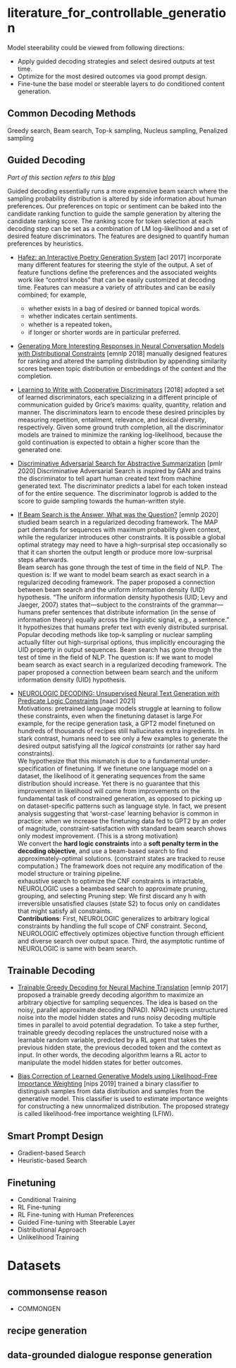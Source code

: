 # literature_for_controllable_generation
Model steerability could be viewed from following directions: 
* Apply guided decoding strategies and select desired outputs at test time.
* Optimize for the most desired outcomes via good prompt design.
* Fine-tune the base model or steerable layers to do conditioned content generation.
 
## Common Decoding Methods
Greedy search, Beam search, Top-k sampling, Nucleus sampling, Penalized sampling

## Guided Decoding
*Part of this section refers to this [blog](https://lilianweng.github.io/posts/2021-01-02-controllable-text-generation/)*

Guided decoding essentially runs a more expensive beam search where the sampling probability distribution is altered by side information about human preferences.
Our preferences on topic or sentiment can be baked into the candidate ranking function to guide the sample generation by altering the candidate ranking score. The ranking score for token selection at each decoding step can be set as a combination of LM log-likelihood and a set of desired feature discriminators. The features are designed to quantify human preferences by heuristics.  

* [Hafez: an Interactive Poetry Generation System](https://aclanthology.org/P17-4008.pdf) [acl 2017] incorporate many different features for steering the style of the output. A set of feature functions define the preferences and the associated weights work like “control knobs” that can be easily customized at decoding time. Features can measure a variety of attributes and can be easily combined; for example,
  * whether exists in a bag of desired or banned topical words.
  * whether indicates certain sentiments.
  * whether is a repeated token。
  * if longer or shorter words are in particular preferred.

* [Generating More Interesting Responses in Neural Conversation Models with Distributional Constraints](https://arxiv.org/pdf/1809.01215.pdf) [emnlp 2018] manually designed features for ranking and altered the sampling distribution by appending similarity scores between topic distribution or embeddings of the context and the completion.

* [Learning to Write with Cooperative Discriminators](https://arxiv.org/pdf/1805.06087.pdf) [2018] adopted a set of learned discriminators, each specializing in a different principle of communication guided by Grice’s maxims: quality, quantity, relation and manner. The discriminators learn to encode these desired principles by measuring repetition, entailment, relevance, and lexical diversity, respectively. Given some ground truth completion, all the discriminator models are trained to minimize the ranking log-likelihood, because the gold continuation is expected to obtain a higher score than the generated one.  

* [Discriminative Adversarial Search for Abstractive Summarization](https://arxiv.org/pdf/2002.10375.pdf) [pmlr 2020] Discriminative Adversarial Search is inspired by GAN and trains the discriminator to tell apart human created text from machine generated text. The discriminator predicts a label for each token instead of for the entire sequence. The discriminator logprob is added to the score to guide sampling towards the human-written style.

* [If Beam Search is the Answer, What was the Question?](https://arxiv.org/pdf/2010.02650.pdf) [emnlp 2020] studied beam search in a regularized decoding framework. The MAP part demands for sequences with maximum probability given context, while the regularizer introduces other constraints. It is possible a global optimal strategy may need to have a high-surprisal step occasionally so that it can shorten the output length or produce more low-surprisal steps afterwards.   
Beam search has gone through the test of time in the field of NLP. The question is: If we want to model beam search as exact search in a regularized decoding framework. The paper proposed a connection between beam search and the uniform information density (UID) hypothesis. “The uniform information density hypothesis (UID; Levy and Jaeger, 2007) states that—subject to the constraints of the grammar—humans prefer sentences that distribute information (in the sense of information theory) equally across the linguistic signal, e.g., a sentence.”   
It hypothesizes that humans prefer text with evenly distributed surprisal. Popular decoding methods like top-k sampling or nuclear sampling actually filter out high-surprisal options, thus implicitly encouraging the UID property in output sequences. Beam search has gone through the test of time in the field of NLP. The question is: If we want to model beam search as exact search in a regularized decoding framework. The paper proposed a connection between beam search and the uniform information density (UID) hypothesis. 

* [NEUROLOGIC DECODING: Unsupervised Neural Text Generation with Predicate Logic Constraints](https://arxiv.org/pdf/2010.12884.pdf) [naacl 2021]   
Motivations: pretrained language models struggle at learning to follow these constraints, even when the finetuning dataset is large.For example, for the recipe generation task, a GPT2 model finetuned on hundreds of thousands of recipes still hallucinates extra ingredients. In stark contrast,
humans need to see only a few examples to generate the desired output satisfying all the *logical constraints* (or rather say hard constraints).  
We hypothesize that this mismatch is due to a fundamental under-specification of finetuning. If we finetune one language model on a dataset, the likelihood of it generating sequences from the same distribution should increase. Yet there is no guarantee that this improvement in likelihood will come from improvements on the fundamental task of constrained generation, as opposed to picking up on dataset-specific patterns such as language style. In fact, we present analysis suggesting that ‘worst-case’ learning behavior is common in practice: when we increase the finetuning data fed to GPT2 by an order of magnitude, constraint-satisfaction with standard beam search shows only modest improvement. (This is a strong motivation)  
We convert the **hard logic constraints** into a **soft penalty term in the decoding objective**, and use a beam-based search to find approximately-optimal solutions. (constraint states are tracked to reuse computation.) The framework does not require any modification of the model structure or training pipeline.  
exhaustive search to optimize the CNF constraints is intractable, NEUROLOGIC uses a beambased search to approximate
pruning, grouping, and selecting
Pruning step: We first discard any h with irreversible unsatisfied clauses (state S2) to focus
only on candidates that might satisfy all constraints.  
**Contributions**: First, NEUROLOGIC generalizes to arbitrary logical constraints by handling the full scope of CNF constraint. Second, NEUROLOGIC effectively optimizes objective function through efficient and diverse search over output space. Third, the asymptotic runtime of NEUROLOGIC is same with beam search.


## Trainable Decoding
* [Trainable Greedy Decoding for Neural Machine Translation](https://arxiv.org/pdf/1702.02429.pdf) [emnlp 2017] proposed a trainable greedy decoding algorithm to maximize an arbitrary objective for sampling sequences. The idea is based on the noisy, parallel approximate decoding (NPAD). NPAD injects unstructured noise into the model hidden states and runs noisy decoding multiple times in parallel to avoid potential degradation. To take a step further, trainable greedy decoding replaces the unstructured noise with a learnable random variable, predicted by a RL agent that takes the previous hidden state, the previous decoded token and the context as input. In other words, the decoding algorithm learns a RL actor to manipulate the model hidden states for better outcomes.

* [Bias Correction of Learned Generative Models using Likelihood-Free Importance Weighting](https://arxiv.org/pdf/1906.09531.pdf) [nips 2019] trained a binary classifier to distinguish samples from data distribution and samples from the generative model. This classifier is used to estimate importance weights for constructing a new unnormalized distribution. The proposed strategy is called likelihood-free importance weighting (LFIW).


## Smart Prompt Design
* Gradient-based Search
* Heuristic-based Search


## Finetuning
* Conditional Training
* RL Fine-tuning
* RL Fine-tuning with Human Preferences
* Guided Fine-tuning with Steerable Layer
* Distributional Approach
* Unlikelihood Training

# Datasets
## commonsense reason
* COMMONGEN

## recipe generation

## data-grounded dialogue response generation 

